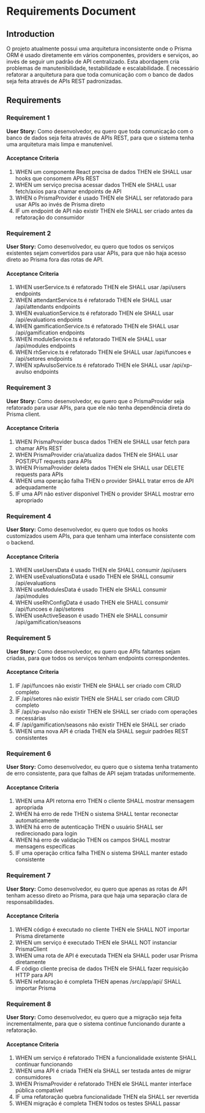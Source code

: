 # Requirements Document

## Introduction

O projeto atualmente possui uma arquitetura inconsistente onde o Prisma ORM é usado diretamente em vários componentes, providers e serviços, ao invés de seguir um padrão de API centralizado. Esta abordagem cria problemas de manutenibilidade, testabilidade e escalabilidade. É necessário refatorar a arquitetura para que toda comunicação com o banco de dados seja feita através de APIs REST padronizadas.

## Requirements

### Requirement 1

**User Story:** Como desenvolvedor, eu quero que toda comunicação com o banco de dados seja feita através de APIs REST, para que o sistema tenha uma arquitetura mais limpa e manutenível.

#### Acceptance Criteria

1. WHEN um componente React precisa de dados THEN ele SHALL usar hooks que consomem APIs REST
2. WHEN um serviço precisa acessar dados THEN ele SHALL usar fetch/axios para chamar endpoints de API
3. WHEN o PrismaProvider é usado THEN ele SHALL ser refatorado para usar APIs ao invés de Prisma direto
4. IF um endpoint de API não existir THEN ele SHALL ser criado antes da refatoração do consumidor

### Requirement 2

**User Story:** Como desenvolvedor, eu quero que todos os serviços existentes sejam convertidos para usar APIs, para que não haja acesso direto ao Prisma fora das rotas de API.

#### Acceptance Criteria

1. WHEN userService.ts é refatorado THEN ele SHALL usar /api/users endpoints
2. WHEN attendantService.ts é refatorado THEN ele SHALL usar /api/attendants endpoints  
3. WHEN evaluationService.ts é refatorado THEN ele SHALL usar /api/evaluations endpoints
4. WHEN gamificationService.ts é refatorado THEN ele SHALL usar /api/gamification endpoints
5. WHEN moduleService.ts é refatorado THEN ele SHALL usar /api/modules endpoints
6. WHEN rhService.ts é refatorado THEN ele SHALL usar /api/funcoes e /api/setores endpoints
7. WHEN xpAvulsoService.ts é refatorado THEN ele SHALL usar /api/xp-avulso endpoints

### Requirement 3

**User Story:** Como desenvolvedor, eu quero que o PrismaProvider seja refatorado para usar APIs, para que ele não tenha dependência direta do Prisma client.

#### Acceptance Criteria

1. WHEN PrismaProvider busca dados THEN ele SHALL usar fetch para chamar APIs REST
2. WHEN PrismaProvider cria/atualiza dados THEN ele SHALL usar POST/PUT requests para APIs
3. WHEN PrismaProvider deleta dados THEN ele SHALL usar DELETE requests para APIs
4. WHEN uma operação falha THEN o provider SHALL tratar erros de API adequadamente
5. IF uma API não estiver disponível THEN o provider SHALL mostrar erro apropriado

### Requirement 4

**User Story:** Como desenvolvedor, eu quero que todos os hooks customizados usem APIs, para que tenham uma interface consistente com o backend.

#### Acceptance Criteria

1. WHEN useUsersData é usado THEN ele SHALL consumir /api/users
2. WHEN useEvaluationsData é usado THEN ele SHALL consumir /api/evaluations  
3. WHEN useModulesData é usado THEN ele SHALL consumir /api/modules
4. WHEN useRhConfigData é usado THEN ele SHALL consumir /api/funcoes e /api/setores
5. WHEN useActiveSeason é usado THEN ele SHALL consumir /api/gamification/seasons

### Requirement 5

**User Story:** Como desenvolvedor, eu quero que APIs faltantes sejam criadas, para que todos os serviços tenham endpoints correspondentes.

#### Acceptance Criteria

1. IF /api/funcoes não existir THEN ele SHALL ser criado com CRUD completo
2. IF /api/setores não existir THEN ele SHALL ser criado com CRUD completo
3. IF /api/xp-avulso não existir THEN ele SHALL ser criado com operações necessárias
4. IF /api/gamification/seasons não existir THEN ele SHALL ser criado
5. WHEN uma nova API é criada THEN ela SHALL seguir padrões REST consistentes

### Requirement 6

**User Story:** Como desenvolvedor, eu quero que o sistema tenha tratamento de erro consistente, para que falhas de API sejam tratadas uniformemente.

#### Acceptance Criteria

1. WHEN uma API retorna erro THEN o cliente SHALL mostrar mensagem apropriada
2. WHEN há erro de rede THEN o sistema SHALL tentar reconectar automaticamente
3. WHEN há erro de autenticação THEN o usuário SHALL ser redirecionado para login
4. WHEN há erro de validação THEN os campos SHALL mostrar mensagens específicas
5. IF uma operação crítica falha THEN o sistema SHALL manter estado consistente

### Requirement 7

**User Story:** Como desenvolvedor, eu quero que apenas as rotas de API tenham acesso direto ao Prisma, para que haja uma separação clara de responsabilidades.

#### Acceptance Criteria

1. WHEN código é executado no cliente THEN ele SHALL NOT importar Prisma diretamente
2. WHEN um serviço é executado THEN ele SHALL NOT instanciar PrismaClient
3. WHEN uma rota de API é executada THEN ela SHALL poder usar Prisma diretamente
4. IF código cliente precisa de dados THEN ele SHALL fazer requisição HTTP para API
5. WHEN refatoração é completa THEN apenas /src/app/api/ SHALL importar Prisma

### Requirement 8

**User Story:** Como desenvolvedor, eu quero que a migração seja feita incrementalmente, para que o sistema continue funcionando durante a refatoração.

#### Acceptance Criteria

1. WHEN um serviço é refatorado THEN a funcionalidade existente SHALL continuar funcionando
2. WHEN uma API é criada THEN ela SHALL ser testada antes de migrar consumidores
3. WHEN PrismaProvider é refatorado THEN ele SHALL manter interface pública compatível
4. IF uma refatoração quebra funcionalidade THEN ela SHALL ser revertida
5. WHEN migração é completa THEN todos os testes SHALL passar